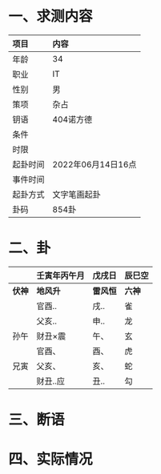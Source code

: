 # 一、求测内容
|项目|内容|
|:-|:-|
|年龄|34|
|职业|IT|
|性别|男|
|策项|杂占|
|钥语|404诺方德|
|条件||
|时限||
|起卦时间|2022年06月14日16点|
|事件时间||
|起卦方式|文字笔画起卦|
|卦码|854卦|

# 二、卦
||壬寅年丙午月|戊戌日|辰巳空|
|:-|:-|:-|:-|
|**伏神**|**地风升**|**雷风恒**|**六神**|
||官酉..|戌..|雀|
||父亥..|申..|龙|
|孙午|财丑×震|午、|玄|
||官酉、|酉、|虎|
|兄寅|父亥、|亥、|蛇|
||财丑..应|丑..|勾|


# 三、断语

# 四、实际情况